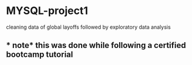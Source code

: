 # MYSQL-project1
cleaning data of global layoffs followed by exploratory data analysis 
## * note* this was done while following a certified bootcamp tutorial 
